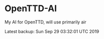 # OpenTTD-AI
My AI for OpenTTD, will use primarily air

Latest backup: Sun Sep 29 03:32:01 UTC 2019
